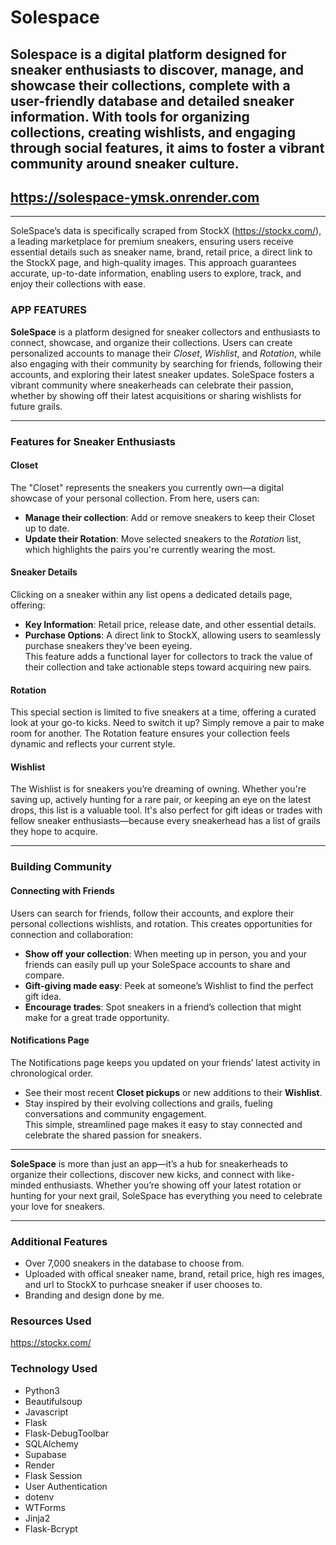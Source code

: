 # Solespace

## Solespace is a digital platform designed for sneaker enthusiasts to discover, manage, and showcase their collections, complete with a user-friendly database and detailed sneaker information. With tools for organizing collections, creating wishlists, and engaging through social features, it aims to foster a vibrant community around sneaker culture.

## https://solespace-ymsk.onrender.com

---

SoleSpace’s data is specifically scraped from StockX (https://stockx.com/), a leading marketplace for premium sneakers, ensuring users receive essential details such as sneaker name, brand, retail price, a direct link to the StockX page, and high-quality images. This approach guarantees accurate, up-to-date information, enabling users to explore, track, and enjoy their collections with ease.

### APP FEATURES

**SoleSpace** is a platform designed for sneaker collectors and enthusiasts to connect, showcase, and organize their collections. Users can create personalized accounts to manage their _Closet_, _Wishlist_, and _Rotation_, while also engaging with their community by searching for friends, following their accounts, and exploring their latest sneaker updates. SoleSpace fosters a vibrant community where sneakerheads can celebrate their passion, whether by showing off their latest acquisitions or sharing wishlists for future grails.

---

### **Features for Sneaker Enthusiasts**

#### **Closet**

The "Closet" represents the sneakers you currently own—a digital showcase of your personal collection. From here, users can:

- **Manage their collection**: Add or remove sneakers to keep their Closet up to date.
- **Update their Rotation**: Move selected sneakers to the _Rotation_ list, which highlights the pairs you're currently wearing the most.

#### **Sneaker Details**

Clicking on a sneaker within any list opens a dedicated details page, offering:

- **Key Information**: Retail price, release date, and other essential details.
- **Purchase Options**: A direct link to StockX, allowing users to seamlessly purchase sneakers they’ve been eyeing.  
  This feature adds a functional layer for collectors to track the value of their collection and take actionable steps toward acquiring new pairs.

#### **Rotation**

This special section is limited to five sneakers at a time, offering a curated look at your go-to kicks. Need to switch it up? Simply remove a pair to make room for another. The Rotation feature ensures your collection feels dynamic and reflects your current style.

#### **Wishlist**

The Wishlist is for sneakers you’re dreaming of owning. Whether you're saving up, actively hunting for a rare pair, or keeping an eye on the latest drops, this list is a valuable tool. It's also perfect for gift ideas or trades with fellow sneaker enthusiasts—because every sneakerhead has a list of grails they hope to acquire.

---

### **Building Community**

#### **Connecting with Friends**

Users can search for friends, follow their accounts, and explore their personal collections wishlists, and rotation. This creates opportunities for connection and collaboration:

- **Show off your collection**: When meeting up in person, you and your friends can easily pull up your SoleSpace accounts to share and compare.
- **Gift-giving made easy**: Peek at someone’s Wishlist to find the perfect gift idea.
- **Encourage trades**: Spot sneakers in a friend’s collection that might make for a great trade opportunity.

#### **Notifications Page**

The Notifications page keeps you updated on your friends’ latest activity in chronological order.

- See their most recent **Closet pickups** or new additions to their **Wishlist**.
- Stay inspired by their evolving collections and grails, fueling conversations and community engagement.  
  This simple, streamlined page makes it easy to stay connected and celebrate the shared passion for sneakers.

---

**SoleSpace** is more than just an app—it’s a hub for sneakerheads to organize their collections, discover new kicks, and connect with like-minded enthusiasts. Whether you’re showing off your latest rotation or hunting for your next grail, SoleSpace has everything you need to celebrate your love for sneakers.

---

### **Additional Features**

- Over 7,000 sneakers in the database to choose from.
- Uploaded with offical sneaker name, brand, retail price, high res images, and url to StockX to purhcase sneaker if user chooses to.
- Branding and design done by me.

### **Resources Used**

https://stockx.com/

### **Technology Used**

- Python3
- Beautifulsoup
- Javascript
- Flask
- Flask-DebugToolbar
- SQLAlchemy
- Supabase
- Render
- Flask Session
- User Authentication
- dotenv
- WTForms
- Jinja2
- Flask-Bcrypt

